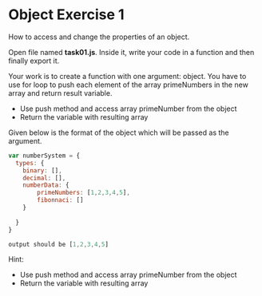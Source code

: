 # Object Exercise 1

How to access and change the properties of an object.


Open file named **task01.js**. Inside it, write your code in a function and then finally export it.

Your work is to create a function with one argument: object. You have to use for loop to push each element of the array primeNumbers in the new array and return result variable.


* Use push method and access array primeNumber from the object
* Return the variable with resulting array


Given below is the format of the object which will be passed as the argument.


```js
var numberSystem = {
  types: {
    binary: [],
    decimal: [],
    numberData: {
        primeNumbers: [1,2,3,4,5],
        fibonnaci: []
    }
   
  }
}
```

```js
output should be [1,2,3,4,5]
```


Hint:

- Use push method and access array primeNumber from the object
- Return the variable with resulting array